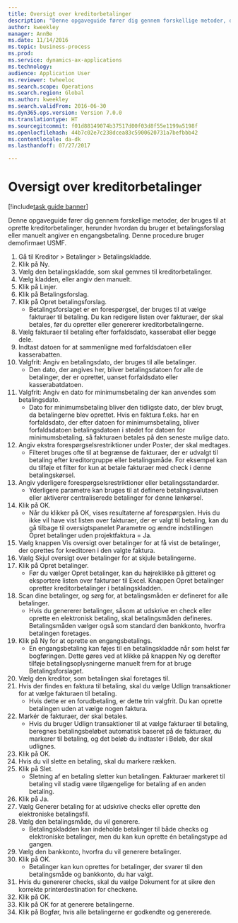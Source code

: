 ```yaml
--- 
title: Oversigt over kreditorbetalinger
description: "Denne opgaveguide fører dig gennem forskellige metoder, der bruges til at oprette kreditorbetalinger, herunder hvordan du bruger et betalingsforslag eller manuelt angiver en engangsbetaling."
author: kweekley
manager: AnnBe
ms.date: 11/14/2016
ms.topic: business-process
ms.prod: 
ms.service: dynamics-ax-applications
ms.technology: 
audience: Application User
ms.reviewer: twheeloc
ms.search.scope: Operations
ms.search.region: Global
ms.author: kweekley
ms.search.validFrom: 2016-06-30
ms.dyn365.ops.version: Version 7.0.0
ms.translationtype: HT
ms.sourcegitcommit: f01d88149074b37517d00f03d8f55e1199a5198f
ms.openlocfilehash: 44b7c02e7c238dcea83c5900620731a7befbbb42
ms.contentlocale: da-dk
ms.lasthandoff: 07/27/2017

---
```

# <a name="vendor-payment-overview"></a>Oversigt over kreditorbetalinger

[!include[task guide banner](../../includes/task-guide-banner.md)]

Denne opgaveguide fører dig gennem forskellige metoder, der bruges til at oprette kreditorbetalinger, herunder hvordan du bruger et betalingsforslag eller manuelt angiver en engangsbetaling. Denne procedure bruger demofirmaet USMF.

1. Gå til Kreditor > Betalinger > Betalingskladde.
2. Klik på Ny.
3. Vælg den betalingskladde, som skal gemmes til kreditorbetalinger. 
4. Vælg kladden, eller angiv den manuelt.
5. Klik på Linjer.
6. Klik på Betalingsforslag.
7. Klik på Opret betalingsforslag.
    * Betalingsforslaget er en forespørgsel, der bruges til at vælge fakturaer til betaling. Du kan redigere listen over fakturaer, der skal betales, før du opretter eller genererer kreditorbetalingerne.  
8. Vælg fakturaer til betaling efter forfaldsdato, kasserabat eller begge dele. 
9. Indtast datoen for at sammenligne med forfaldsdatoen eller kasserabatten. 
10. Valgfrit: Angiv en betalingsdato, der bruges til alle betalinger.
    * Den dato, der angives her, bliver betalingsdatoen for alle de betalinger, der er oprettet, uanset forfaldsdato eller kasserabatdatoen.  
11. Valgfrit: Angiv en dato for minimumsbetaling der kan anvendes som betalingsdato.
    * Dato for minimumsbetaling bliver den tidligste dato, der blev brugt, da betalingerne blev oprettet. Hvis en faktura f.eks. har en forfaldsdato, der efter datoen for minimumsbetaling, bliver forfaldsdatoen betalingsdatoen i stedet for datoen for minimumsbetaling, så fakturaen betales på den seneste mulige dato.  
12. Angiv ekstra forespørgselsrestriktioner under Poster, der skal medtages.
    * Filteret bruges ofte til at begrænse de fakturaer, der er udvalgt til betaling efter kreditorgruppe eller betalingsmåde. For eksempel kan du tilføje et filter for kun at betale fakturaer med check i denne betalingskørsel.  
13. Angiv yderligere forespørgselsrestriktioner eller betalingsstandarder. 
    * Yderligere parametre kan bruges til at definere betalingsvalutaen eller aktiverer centraliserede betalinger for denne lønkørsel.  
14. Klik på OK.
    * Når du klikker på OK, vises resultaterne af forespørgslen. Hvis du ikke vil have vist listen over fakturaer, der er valgt til betaling, kan du gå tilbage til oversigtspanelet Parametre og ændre indstillingen Opret betalinger uden projektfaktura = Ja.  
15. Vælg knappen Vis oversigt over betalinger for at få vist de betalinger, der oprettes for kreditoren i den valgte faktura.
16. Vælg Skjul oversigt over betalinger for at skjule betalingerne. 
17. Klik på Opret betalinger.
    * Før du vælger Opret betalinger, kan du højreklikke på gitteret og eksportere listen over fakturaer til Excel. Knappen Opret betalinger opretter kreditorbetalinger i betalingskladden.  
18. Scan dine betalinger, og sørg for, at betalingsmåden er defineret for alle betalinger. 
    * Hvis du genererer betalinger, såsom at udskrive en check eller oprette en elektronisk betaling, skal betalingsmåden defineres. Betalingsmåden vælger også som standard den bankkonto, hvorfra betalingen foretages.  
19. Klik på Ny for at oprette en engangsbetalings.
    * En engangsbetaling kan føjes til en betalingskladde når som helst før bogføringen. Dette gøres ved at klikke på knappen Ny og derefter tilføje betalingsoplysningerne manuelt frem for at bruge Betalingsforslaget.  
20. Vælg den kreditor, som betalingen skal foretages til.
21. Hvis der findes en faktura til betaling, skal du vælge Udlign transaktioner for at vælge fakturaen til betaling.
    * Hvis dette er en forudbetaling, er dette trin valgfrit. Du kan oprette betalingen uden at vælge nogen faktura.  
22. Markér de fakturaer, der skal betales.
    * Hvis du bruger Udlign transaktioner til at vælge fakturaer til betaling, beregnes betalingsbeløbet automatisk baseret på de fakturaer, du markerer til betaling, og det beløb du indtaster i Beløb, der skal udlignes.  
23. Klik på OK.
24. Hvis du vil slette en betaling, skal du markere rækken.
25. Klik på Slet.
    * Sletning af en betaling sletter kun betalingen. Fakturaer markeret til betaling vil stadig være tilgængelige for betaling af en anden betaling.  
26. Klik på Ja.
27. Vælg Generer betaling for at udskrive checks eller oprette den elektroniske betalingsfil.
28. Vælg den betalingsmåde, du vil generere.
    * Betalingskladden kan indeholde betalinger til både checks og elektroniske betalinger, men du kan kun oprette én betalingstype ad gangen.  
29. Vælg den bankkonto, hvorfra du vil generere betalinger.
30. Klik på OK.
    * Betalinger kan kun oprettes for betalinger, der svarer til den betalingsmåde og bankkonto, du har valgt.  
31. Hvis du genererer checks, skal du vælge Dokument for at sikre den korrekte printerdestination for checkene.
32. Klik på OK.
33. Klik på OK for at generere betalingerne.
34. Klik på Bogfør, hvis alle betalingerne er godkendte og genererede. 


